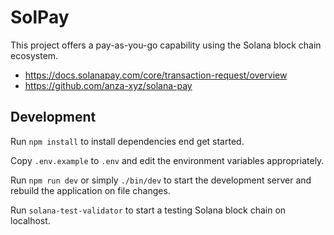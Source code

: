 # SolPay

This project offers a pay-as-you-go capability using the Solana
block chain ecosystem.

- https://docs.solanapay.com/core/transaction-request/overview
- https://github.com/anza-xyz/solana-pay

## Development

Run `npm install` to install dependencies end get started.

Copy `.env.example` to `.env` and edit the environment variables
appropriately.

Run `npm run dev` or simply `./bin/dev` to start the development server
and rebuild the application on file changes.

Run `solana-test-validator` to start a testing Solana block chain on localhost.

